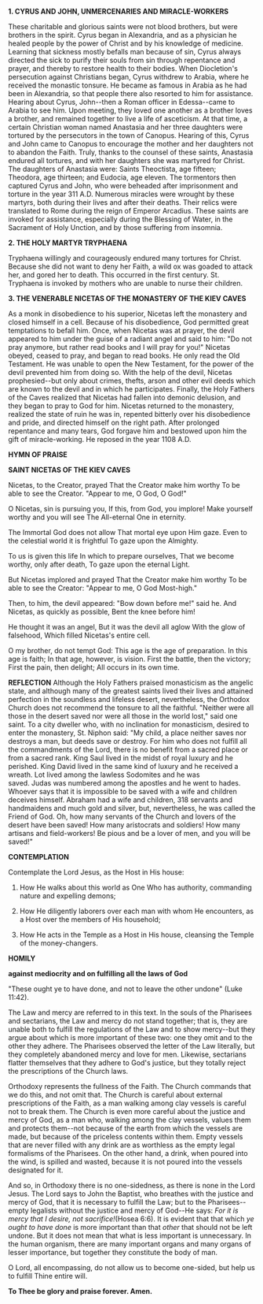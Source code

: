 
**1. CYRUS AND JOHN, UNMERCENARIES AND MIRACLE-WORKERS**

These charitable and glorious saints were not blood brothers, but were brothers in the spirit. Cyrus began in Alexandria, and as a physician he healed people by the power of Christ and by his knowledge of medicine. Learning that sickness mostly befalls man because of sin, Cyrus always directed the sick to purify their souls from sin through repentance and prayer, and thereby to restore health to their bodies. When Diocletion's persecution against Christians began, Cyrus withdrew to Arabia, where he received the monastic tonsure. He became as famous in Arabia as he had been in Alexandria, so that people there also resorted to him for assistance. Hearing about Cyrus, John--then a Roman officer in Edessa--came to Arabia to see him. Upon meeting, they loved one another as a brother loves a brother, and remained together to live a life of asceticism. At that time, a certain Christian woman named Anastasia and her three daughters were tortured by the persecutors in the town of Canopus. Hearing of this, Cyrus and John came to Canopus to encourage the mother and her daughters not to abandon the Faith. Truly, thanks to the counsel of these saints, Anastasia endured all tortures, and with her daughters she was martyred for Christ. The daughters of Anastasia were: Saints Theoctista, age fifteen; Theodora, age thirteen; and Eudocia, age eleven. The tormentors then captured Cyrus and John, who were beheaded after imprisonment and torture in the year 311 A.D. Numerous miracles were wrought by these martyrs, both during their lives and after their deaths. Their relics were translated to Rome during the reign of Emperor Arcadius. These saints are invoked for assistance, especially during the Blessing of Water, in the Sacrament of Holy Unction, and by those suffering from insomnia.

**2. THE HOLY MARTYR TRYPHAENA**

Tryphaena willingly and courageously endured many tortures for Christ. Because she did not want to deny her Faith, a wild ox was goaded to attack her, and gored her to death. This occurred in the first century. St. Tryphaena is invoked by mothers who are unable to nurse their children.

**3. THE VENERABLE NICETAS OF THE MONASTERY OF THE KIEV CAVES**

As a monk in disobedience to his superior, Nicetas left the monastery and closed himself in a cell. Because of his disobedience, God permitted great temptations to befall him. Once, when Nicetas was at prayer, the devil appeared to him under the guise of a radiant angel and said to him: "Do not pray anymore, but rather read books and I will pray for you!" Nicetas obeyed, ceased to pray, and began to read books. He only read the Old Testament. He was unable to open the New Testament, for the power of the devil prevented him from doing so. With the help of the devil, Nicetas prophesied--but only about crimes, thefts, arson and other evil deeds which are known to the devil and in which he participates. Finally, the Holy Fathers of the Caves realized that Nicetas had fallen into demonic delusion, and they began to pray to God for him. Nicetas returned to the monastery, realized the state of ruin he was in, repented bitterly over his disobedience and pride, and directed himself on the right path. After prolonged repentance and many tears, God forgave him and bestowed upon him the gift of miracle-working. He reposed in the year 1108 A.D.



**HYMN OF PRAISE**

**SAINT NICETAS OF THE KIEV CAVES**

Nicetas, to the Creator, prayed
That the Creator make him worthy
To be able to see the Creator.
"Appear to me, O God, O God!"

O Nicetas, sin is pursuing you,
If this, from God, you implore!
Make yourself worthy and you will see
The All-eternal One in eternity.

The Immortal God does not allow
That mortal eye upon Him gaze.
Even to the celestial world it is frightful
To gaze upon the Almighty.

To us is given this life
In which to prepare ourselves,
That we become worthy, only after death,
To gaze upon the eternal Light.

But Nicetas implored and prayed
That the Creator make him worthy
To be able to see the Creator:
"Appear to me, O God Most-high."

Then, to him, the devil appeared:
"Bow down before me!" said he.
And Nicetas, as quickly as possible,
Bent the knee before him!

He thought it was an angel,
But it was the devil all aglow
With the glow of falsehood,
Which filled Nicetas's entire cell.

O my brother, do not tempt God:
This age is the age of preparation.
In this age is faith;
In that age, however, is vision.
First the battle, then the victory;
First the pain, then delight;
All occurs in its own time.



**REFLECTION**
Although the Holy Fathers praised monasticism as the angelic state, and although many of the greatest saints lived their lives and attained perfection in the soundless and lifeless desert, nevertheless, the Orthodox Church does not recommend the tonsure to all the faithful. "Neither were all those in the desert saved nor were all those in the world lost," said one saint. To a city dweller who, with no inclination for monasticism, desired to enter the monastery, St. Niphon said: "My child, a place neither saves nor destroys a man, but deeds save or destroy. For him who does not fulfill all the commandments of the Lord, there is no benefit from a sacred place or from a sacred rank. King Saul lived in the midst of royal luxury and he perished. King David lived in the same kind of luxury and he received a wreath. Lot lived among the lawless Sodomites and he was saved. Judas was numbered among the apostles and he went to hades. Whoever says that it is impossible to be saved with a wife and children deceives himself. Abraham had a wife and children, 318 servants and handmaidens and much gold and silver, but, nevertheless, he was called the Friend of God. Oh, how many servants of the Church and lovers of the desert have been saved! How many aristocrats and soldiers! How many artisans and field-workers! Be pious and be a lover of men, and you will be saved!"

**CONTEMPLATION**

Contemplate the Lord Jesus, as the Host in His house:

1.  How He walks about this world as One Who has authority, commanding nature and expelling demons;

1.  How He diligently laborers over each man with whom He encounters, as a Host over the members of His household;

1.  How He acts in the Temple as a Host in His house, cleansing the Temple of the money-changers.



**HOMILY**

**against mediocrity and on fulfilling all the laws of God**

"These ought ye to have done, and not to leave the other undone" (Luke 11:42).

The Law and mercy are referred to in this text. In the souls of the Pharisees and sectarians, the Law and mercy do not stand together; that is, they are unable both to fulfill the regulations of the Law and to show mercy--but they argue about which is more important of these two: one they omit and to the other they adhere. The Pharisees observed the letter of the Law literally, but they completely abandoned mercy and love for men. Likewise, sectarians flatter themselves that they adhere to God's justice, but they totally reject the prescriptions of the Church laws.

Orthodoxy represents the fullness of the Faith. The Church commands that we do this, and not omit that. The Church is careful about external prescriptions of the Faith, as a man walking among clay vessels is careful not to break them. The Church is even more careful about the justice and mercy of God, as a man who, walking among the clay vessels, values them and protects them--not because of the earth from which the vessels are made, but because of the priceless contents within them. Empty vessels that are never filled with any drink are as worthless as the empty legal formalisms of the Pharisees. On the other hand, a drink, when poured into the wind, is spilled and wasted, because it is not poured into the vessels designated for it.

And so, in Orthodoxy there is no one-sidedness, as there is none in the Lord Jesus. The Lord says to John the Baptist, who breathes with the justice and mercy of God, that it is necessary to fulfill the Law; but to the Pharisees--empty legalists without the justice and mercy of God--He says: *For it is mercy that I desire, not sacrifice!*(Hosea 6:6). It is evident that that which *ye ought to have done* is more important than that *other* that should not be left undone. But it does not mean that what is less important is unnecessary. In the human organism, there are many important organs and many organs of lesser importance, but together they constitute the body of man.

O Lord, all encompassing, do not allow us to become one-sided, but help us to fulfill Thine entire will.

**To Thee be glory and praise forever. Amen.**
